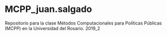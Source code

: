 # MCPP_juan.salgado
Repositorio para la clase Métodos Computacionales para Políticas Públicas (MCPP) en la Universidad del Rosario.
2019_2
